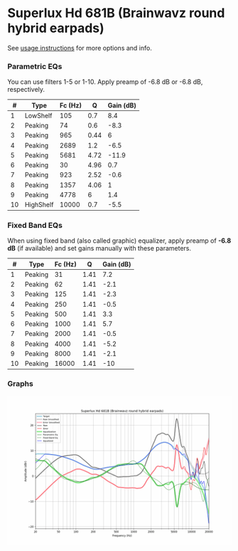 # Superlux Hd 681B (Brainwavz round hybrid earpads)
See [usage instructions](https://github.com/jaakkopasanen/AutoEq#usage) for more options and info.

### Parametric EQs
You can use filters 1-5 or 1-10. Apply preamp of -6.8 dB or -6.8 dB, respectively.

|   # | Type      |   Fc (Hz) |    Q |   Gain (dB) |
|-----|-----------|-----------|------|-------------|
|   1 | LowShelf  |       105 | 0.7  |         8.4 |
|   2 | Peaking   |        74 | 0.6  |        -8.3 |
|   3 | Peaking   |       965 | 0.44 |         6   |
|   4 | Peaking   |      2689 | 1.2  |        -6.5 |
|   5 | Peaking   |      5681 | 4.72 |       -11.9 |
|   6 | Peaking   |        30 | 4.96 |         0.7 |
|   7 | Peaking   |       923 | 2.52 |        -0.6 |
|   8 | Peaking   |      1357 | 4.06 |         1   |
|   9 | Peaking   |      4778 | 6    |         1.4 |
|  10 | HighShelf |     10000 | 0.7  |        -5.5 |

### Fixed Band EQs
When using fixed band (also called graphic) equalizer, apply preamp of **-6.8 dB** (if available) and set gains manually with these parameters.

|   # | Type    |   Fc (Hz) |    Q |   Gain (dB) |
|-----|---------|-----------|------|-------------|
|   1 | Peaking |        31 | 1.41 |         7.2 |
|   2 | Peaking |        62 | 1.41 |        -2.1 |
|   3 | Peaking |       125 | 1.41 |        -2.3 |
|   4 | Peaking |       250 | 1.41 |        -0.5 |
|   5 | Peaking |       500 | 1.41 |         3.3 |
|   6 | Peaking |      1000 | 1.41 |         5.7 |
|   7 | Peaking |      2000 | 1.41 |        -0.5 |
|   8 | Peaking |      4000 | 1.41 |        -5.2 |
|   9 | Peaking |      8000 | 1.41 |        -2.1 |
|  10 | Peaking |     16000 | 1.41 |       -10   |

### Graphs
![](./Superlux%20Hd%20681B%20(Brainwavz%20round%20hybrid%20earpads).png)
